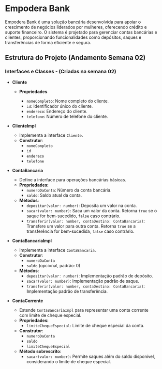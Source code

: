 # Empodera Bank

Empodera Bank é uma solução bancária desenvolvida para apoiar o crescimento de negócios liderados por mulheres, oferecendo crédito e suporte financeiro. O sistema é projetado para gerenciar contas bancárias e clientes, proporcionando funcionalidades como depósitos, saques e transferências de forma eficiente e segura.

## Estrutura do Projeto (Andamento Semana 02)

### Interfaces e Classes - (Criadas na semana 02)

- **Cliente**
  
  - **Propriedades**

    - `nomeCompleto`: Nome completo do cliente.
    - `id`: Identificador único do cliente.
    - `endereco`: Endereço do cliente.
    - `telefone`: Número de telefone do cliente.

- **ClienteImpl**

  - Implementa a interface `Cliente`.
  - **Construtor**:
    - `nomeCompleto`
    - `id`
    - `endereco`
    - `telefone`

- **ContaBancaria**

  - Define a interface para operações bancárias básicas.
  - **Propriedades**:
    - `numeroDaConta`: Número da conta bancária.
    - `saldo`: Saldo atual da conta.
  - **Métodos**:
    - `depositar(valor: number)`: Deposita um valor na conta.
    - `sacar(valor: number)`: Saca um valor da conta. Retorna `true` se o saque for bem-sucedido, `false` caso contrário.
    - `transferir(valor: number, contaDestino: ContaBancaria)`: Transfere um valor para outra conta. Retorna `true` se a transferência for bem-sucedida, `false` caso contrário.

- **ContaBancariaImpl**

  - Implementa a interface `ContaBancaria`.
  - **Construtor**:
    - `numeroDaConta`
    - `saldo` (opcional, padrão: 0)
  - **Métodos**:
    - `depositar(valor: number)`: Implementação padrão de depósito.
    - `sacar(valor: number)`: Implementação padrão de saque.
    - `transferir(valor: number, contaDestino: ContaBancaria)`: Implementação padrão de transferência.

- **ContaCorrente**

  - Estende `ContaBancariaImpl` para representar uma conta corrente com limite de cheque especial.
  - **Propriedades**:
    - `limiteChequeEspecial`: Limite de cheque especial da conta.
  - **Construtor**:
    - `numeroDaConta`
    - `saldo` 
    - `limiteChequeEspecial` 
  - **Método sobrescrito**:
    - `sacar(valor: number)`: Permite saques além do saldo disponível, considerando o limite de cheque especial.
